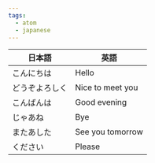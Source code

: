 ```yaml
---
tags:
  - atom
  - japanese
---
```

| 日本語     | 英語               |
| ------- | ---------------- |
| こんにちは   | Hello            |
| どうぞよろしく | Nice to meet you |
| こんばんは   | Good evening     |
| じゃあね    | Bye              |
| またあした   | See you tomorrow |
| ください    | Please           |
